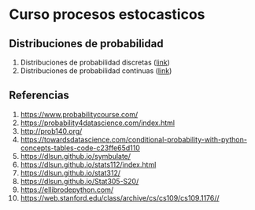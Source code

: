 # Curso procesos estocasticos

## Distribuciones de probabilidad

1. Distribuciones de probabilidad discretas ([link](variables_aleatorias_discretas/README.md))
2. Distribuciones de probabilidad continuas ([link](variables_aleatorias_continuas/README.md))


## Referencias

1. https://www.probabilitycourse.com/
2. https://probability4datascience.com/index.html
3. http://prob140.org/
4. https://towardsdatascience.com/conditional-probability-with-python-concepts-tables-code-c23ffe65d110
5. https://dlsun.github.io/symbulate/
6. https://dlsun.github.io/stats112/index.html
7. https://dlsun.github.io/stat312/
8. https://dlsun.github.io/Stat305-S20/
9. https://ellibrodepython.com/
10. https://web.stanford.edu/class/archive/cs/cs109/cs109.1176//
